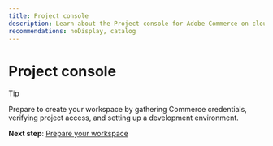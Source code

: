 ```yaml
---
title: Project console
description: Learn about the Project console for Adobe Commerce on cloud infrastructure.
recommendations: noDisplay, catalog
---
```


# Project console

>[!TIP]
>
>Prepare to create your workspace by gathering Commerce credentials, verifying project access, and setting up a development environment.
>
>**Next step**: [Prepare your workspace](prepare-workspace.md)
